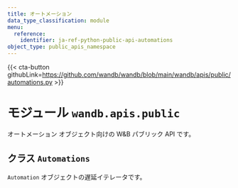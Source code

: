 ```yaml
---
title: オートメーション
data_type_classification: module
menu:
  reference:
    identifier: ja-ref-python-public-api-automations
object_type: public_apis_namespace
---
```


{{< cta-button githubLink=https://github.com/wandb/wandb/blob/main/wandb/apis/public/automations.py >}}




# <kbd>モジュール</kbd> `wandb.apis.public`
オートメーション オブジェクト向けの W&B パブリック API です。

## <kbd>クラス</kbd> `Automations`
`Automation` オブジェクトの遅延イテレータです。
